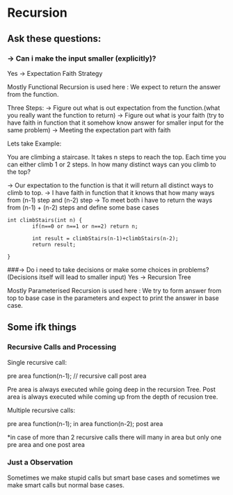# Recursion

## Ask these questions:

### -> Can i make the input smaller (explicitly)?
Yes -> Expectation Faith Strategy

Mostly Functional Recursion is used here : We expect to return the answer from the function.

Three Steps:
-> Figure out what is out expectation from the function.(what you really want the function to return)
-> Figure out what is your faith (try to have faith in function that it somehow know answer  for smaller input for the same problem)
-> Meeting the expectation part with faith

Lets take Example:

You are climbing a staircase. It takes n steps to reach the top.
Each time you can either climb 1 or 2 steps. In how many distinct ways can you climb to the top?

-> Our expectation to the function is that it will return all distinct ways to climb to top.
-> I have faith in function that it knows that how many ways from (n-1) step and (n-2) step
-> To meet both i have to return the ways from (n-1) + (n-2) steps and define some base cases 

```
int climbStairs(int n) {
        if(n==0 or n==1 or n==2) return n;
        
        int result = climbStairs(n-1)+climbStairs(n-2);
        return result;
        
}
```



###-> Do i need to take decisions or make some choices in problems?
(Decisions itself will lead to smaller input)
Yes -> Recursion Tree

Mostly Parameterised Recursion is used here : We try to form answer from top to base case in the parameters and expect to print the answer in base case. 








## Some ifk things

### Recursive Calls and Processing

Single recursive call:

pre area
function(n-1); // recursive call
post area

Pre area is always executed while going deep in the recursion Tree.
Post area is always executed while coming up from the depth of recusion tree.

Multiple recursive calls:

pre area
function(n-1);
in area
function(n-2);
post area

*in case of more than 2 recursive calls there will many in area but only one pre area and one post area

### Just a Observation

Sometimes we make stupid calls but smart base cases and sometimes we make smart calls but normal base cases.

